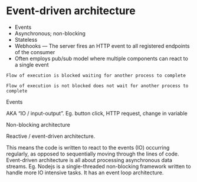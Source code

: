 # Event-driven architecture

* Events
* Asynchronous; non-blocking
* Stateless
* Webhooks — The server fires an HTTP event to all registered endpoints of the consumer
* Often employs pub/sub model where multiple components can react to a single event

~~~admonish note title="Blocking"
Flow of execution is blocked waiting for another process to complete
~~~

~~~admonish note title="Non-blocking"
Flow of execution is not blocked does not wait for another process to complete
~~~

Events

AKA “IO / input-output”. Eg. button click, HTTP request, change in variable

Non-blocking architecture

Reactive / event-driven architecture.

This means the code is written to react to the events (IO) occurring regularly, as opposed to sequentially moving through the lines of code. Event-driven architecture is all about processing asynchronous data streams. Eg. Nodejs is a single-threaded non-blocking framework written to handle more IO intensive tasks. It has an event loop architecture.
